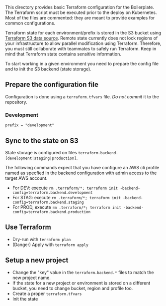 This directory provides basic Terraform configuration for the Boilerplate. The Terraform script must be executed prior to the deploy on Kubernetes. Most of the files are commented: they are meant to provide examples for common configurations.

Terraform state for each environment/prefix is stored in the S3 bucket using [Terraform S3 data source](https://www.terraform.io/docs/state/remote/s3.html). Remote state currently does not lock regions of your infrastructure to allow parallel modification using Terraform. Therefore, you must still collaborate with teammates to safely run Terraform. Keep in mind that Terraform state contains sensitive information.

To start working in a given environment you need to prepare the config file and to init the S3 backend (state storage).

## Prepare the configuration file

Configuration is done using a `terraform.tfvars` file. _Do not commit_ it to the repository.

### Development

```
prefix = "development"
```

## Sync to the state on S3

State storage is configured on files `terraform.backend.[development|staging|production]`.

The following commands expect that you have configure an AWS cli profile named as specfied in the backend configuration with admin access to the target AWS account.

* For DEV: execute `rm .terraform/*; terraform init -backend-config=terraform.backend.development`
* For STAG: execute `rm .terraform/*; terraform init -backend-config=terraform.backend.staging`
* For PROD, execute `rm .terraform/*; terraform init -backend-config=terraform.backend.production`

## Use Terraform

* Dry-run with `terraform plan`
* (Danger) Apply with `terraform apply`

## Setup a new project

* Change the "key" value in the `terraform.backend.*` files to match the new project name.
* If the state for a new project or environment is stored on a different bucket, you need to change bucket, region and profile too.
* Create a proper `terraform.tfvars`
* Init the state
